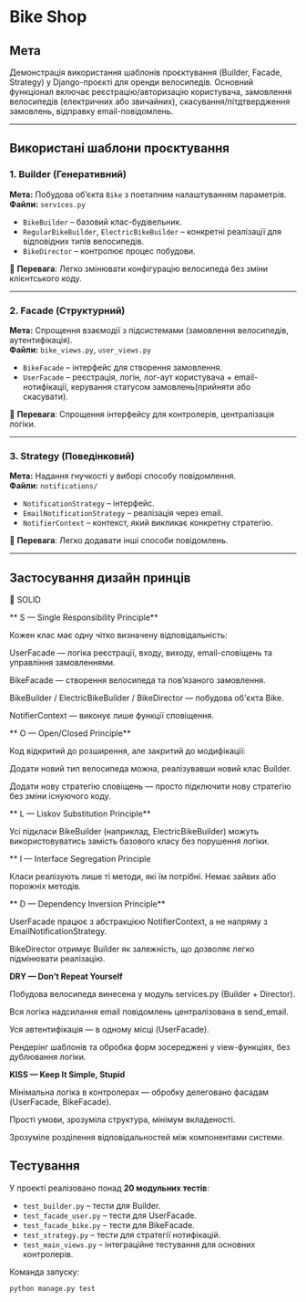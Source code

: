 # Bike Shop

## Мета
Демонстрація використання шаблонів проєктування (Builder, Facade, Strategy) у Django-проєкті для оренди велосипедів. Основний функціонал включає реєстрацію/авторизацію користувача, замовлення велосипедів (електричних або звичайних), скасування/пітдтвердження замовлень,  відправку email-повідомлень.

---

## Використані шаблони проєктування

### 1. **Builder (Генеративний)**
**Мета:** Побудова об’єкта `Bike` з поетапним налаштуванням параметрів.  
**Файли:** `services.py`

- `BikeBuilder` – базовий клас-будівельник.
- `RegularBikeBuilder`, `ElectricBikeBuilder` – конкретні реалізації для відповідних типів велосипедів.
- `BikeDirector` – контролює процес побудови.

📌 **Перевага**: Легко змінювати конфігурацію велосипеда без зміни клієнтського коду.

---

### 2. **Facade (Структурний)**
**Мета:** Спрощення взаємодії з підсистемами (замовлення велосипедів, аутентифікація).  
**Файли:** `bike_views.py`, `user_views.py`

- `BikeFacade` – інтерфейс для створення замовлення.
- `UserFacade` – реєстрація, логін, лог-аут користувача + email-нотифікації, керування статусом замовлень(прийняти або скасувати).

📌 **Перевага**: Спрощення інтерфейсу для контролерів, централізація логіки.

---

### 3. **Strategy (Поведінковий)**
**Мета:** Надання гнучкості у виборі способу повідомлення.  
**Файли:** `notifications/`

- `NotificationStrategy` – інтерфейс.
- `EmailNotificationStrategy` – реалізація через email.
- `NotifierContext` – контекст, який викликає конкретну стратегію.

📌 **Перевага**: Легко додавати інші способи повідомлень.

---
## Застосування дизайн принців
🔹 SOLID

** S — Single Responsibility Principle**

Кожен клас має одну чітко визначену відповідальність:

UserFacade — логіка реєстрації, входу, виходу, email-сповіщень та управління замовленнями.

BikeFacade — створення велосипеда та пов’язаного замовлення.

BikeBuilder / ElectricBikeBuilder / BikeDirector — побудова об'єкта Bike.

NotifierContext — виконує лише функції сповіщення.

** O — Open/Closed Principle**

Код відкритий до розширення, але закритий до модифікації:

Додати новий тип велосипеда можна, реалізувавши новий клас Builder.

Додати нову стратегію сповіщень — просто підключити нову стратегію без зміни існуючого коду.

** L — Liskov Substitution Principle**

Усі підкласи BikeBuilder (наприклад, ElectricBikeBuilder) можуть використовуватись замість базового класу без порушення логіки.

** I — Interface Segregation Principle

Класи реалізують лише ті методи, які їм потрібні. Немає зайвих або порожніх методів.

** D — Dependency Inversion Principle**

UserFacade працює з абстракцією NotifierContext, а не напряму з EmailNotificationStrategy.

BikeDirector отримує Builder як залежність, що дозволяє легко підмінювати реалізацію.

**DRY — Don't Repeat Yourself**

Побудова велосипеда винесена у модуль services.py (Builder + Director).

Вся логіка надсилання email повідомлень централізована в send_email.

Уся автентифікація — в одному місці (UserFacade).

Рендерінг шаблонів та обробка форм зосереджені у view-функціях, без дублювання логіки.

**KISS — Keep It Simple, Stupid**

Мінімальна логіка в контролерах — обробку делеговано фасадам (UserFacade, BikeFacade).

Прості умови, зрозуміла структура, мінімум вкладеності.

Зрозуміле розділення відповідальностей між компонентами системи.

## Тестування

У проекті реалізовано понад **20 модульних тестів**:

- `test_builder.py` – тести для Builder.
- `test_facade_user.py` – тести для UserFacade.
- `test_facade_bike.py` – тести для BikeFacade.
- `test_strategy.py` – тести для стратегії нотифікацій.
- `test_main_views.py` – інтеграційне тестування для основних контролерів.

Команда запуску:
```
python manage.py test
